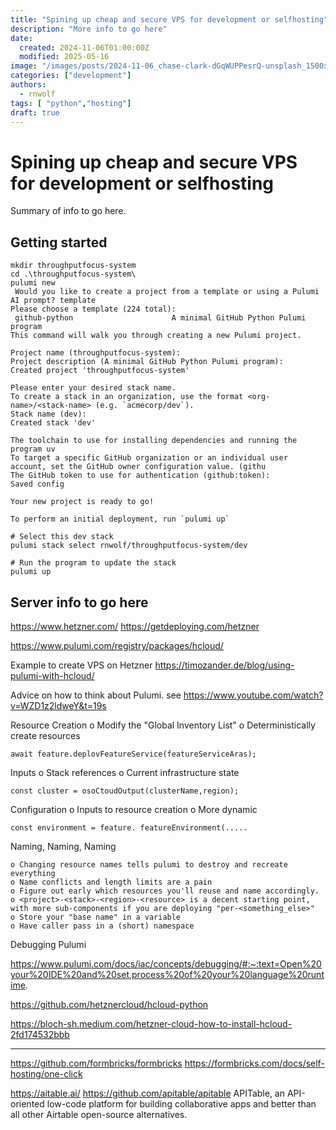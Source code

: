 ```yaml
---
title: "Spining up cheap and secure VPS for development or selfhosting"
description: "More info to go here"
date:
  created: 2024-11-06T01:00:00Z
  modified: 2025-05-16
image: "/images/posts/2024-11-06_chase-clark-dGqWUPPesrQ-unsplash_1500x623.webp"
categories: ["development"]
authors:
  - rnwolf
tags: [ "python","hosting"]
draft: true
---
```


# Spining up cheap and secure VPS for development or selfhosting

Summary of info to go here.
<!-- more -->


## Getting started

```
mkdir throughputfocus-system
cd .\throughputfocus-system\
pulumi new
 Would you like to create a project from a template or using a Pulumi AI prompt? template
Please choose a template (224 total):
 github-python                      A minimal GitHub Python Pulumi program
This command will walk you through creating a new Pulumi project.

Project name (throughputfocus-system):
Project description (A minimal GitHub Python Pulumi program):
Created project 'throughputfocus-system'

Please enter your desired stack name.
To create a stack in an organization, use the format <org-name>/<stack-name> (e.g. `acmecorp/dev`).
Stack name (dev):
Created stack 'dev'

The toolchain to use for installing dependencies and running the program uv
To target a specific GitHub organization or an individual user account, set the GitHub owner configuration value. (githu
The GitHub token to use for authentication (github:token):
Saved config

Your new project is ready to go!

To perform an initial deployment, run `pulumi up`

# Select this dev stack
pulumi stack select rnwolf/throughputfocus-system/dev

# Run the program to update the stack
pulumi up

```

## Server info to go here


https://www.hetzner.com/
https://getdeploying.com/hetzner


https://www.pulumi.com/registry/packages/hcloud/

Example to create VPS on Hetzner
https://timozander.de/blog/using-pulumi-with-hcloud/

Advice on how to think about Pulumi.
see https://www.youtube.com/watch?v=WZD1z2ldweY&t=19s

Resource Creation
o Modify the "Global Inventory List"
o Deterministically create resources

`await feature.deplovFeatureService(featureServiceAras);`

Inputs
o Stack references
o Current infrastructure state

```const cluster = osoCtoudOutput(clusterName,region);```

Configuration
o Inputs to resource creation
o More dynamic

`const environment = feature. featureEnvironment(.....`

Naming, Naming, Naming

```
o Changing resource names tells pulumi to destroy and recreate everything
o Name conflicts and length limits are a pain
o Figure out early which resources you'll reuse and name accordingly.
o <project>-<stack>-<region>-<resource> is a decent starting point, with more sub-components if you are deploying "per-<something_else>"
o Store your "base name" in a variable
o Have caller pass in a (short) namespace
```

Debugging Pulumi

https://www.pulumi.com/docs/iac/concepts/debugging/#:~:text=Open%20your%20IDE%20and%20set,process%20of%20your%20language%20runtime.


https://github.com/hetznercloud/hcloud-python

https://bloch-sh.medium.com/hetzner-cloud-how-to-install-hcloud-2fd174532bbb

------

https://github.com/formbricks/formbricks
https://formbricks.com/docs/self-hosting/one-click


https://aitable.ai/
https://github.com/apitable/apitable
APITable, an API-oriented low-code platform for building collaborative apps and better than all other Airtable open-source alternatives.
